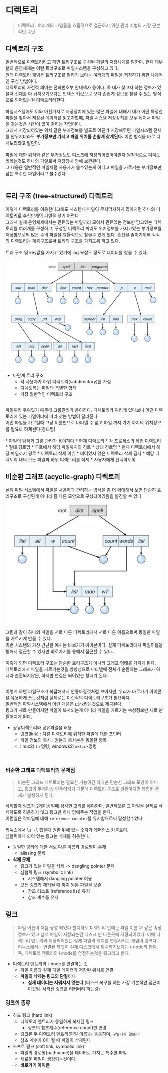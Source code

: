 # 디렉토리
> 디렉토리 : 여러개의 파일들을 효율적으로 접근하기 위한 관리 기법의 가장 근본적인 수단

## 디렉토리 구조
일반적으로 디렉토리라고 하면 트리구조로 구성된 파일의 저장체계를 말한다. 현재 대부분의 운영체제는 이런 트리구조로 파일시스템을 구성하고 있다. <br/>
원래 디렉토리 개념은 트리구조를 말하기 보다는 여러개의 파일을 저장하기 위한 체계적인 구성 방법이다.<br/>
디렉토리의 사전적 의미는 전화번호부 안내책자 등이다. 즉 내가 찾고자 하는 정보가 있을때 전체를 다 뒤져보기보다는 인덱스 키값으로 보다 손쉽게 정보를 찾을 수 있는 방식으로 되어있는걸 디렉토리라한다.<br/>
<br/>
파일시스템에도 이와 마찬가지로 저장장치에 있는 많은 파일에 대해서 내가 어떤 특정한 파일을 찾아서 저장된 데이터를 읽고자할때, 파일 시스템 저장장치를 모두 뒤져서 파일을 찾는것은 시간이 많이 걸리는 작업이다.<br/>
그래서 저장되어있는 위치 같은 부가정보를 별도로 어딘가 저장해두면 파일시스템 전체를 안뒤지더라도 **부가정보만 가지고 파일 위치를 손쉽게 찾게된다.** 이런 방식을 바로 디렉토리라고 말한다.<br/>
<br/>
파일에 대한 위치와 같은 부가정보도 디스크에 저장되어있어야한다 원칙적으로 디렉토리라는것도 하나의 파일로써 저장장치 안에 보관된다.<br/> 
그 내용은 일반적인 파일처럼 사용자가 쓸수있는게 아니고 파일을 가르키는 부가정보만 담는 특수한 파일이라고 볼수있다
<br/>
<br/>

## 트리 구조 (tree-structured) 디렉토리
이렇게 디렉토리를 이용한다고해도 시스템내 파일이 무지막지하게 많아지면 하나의 디렉토리로 수십만개의 파일을 찾기 어렵다<br/>
그래서 실제 운영체제에서는 관련있는 파일끼리 모아서 관련있는 정보만 담고있는 디렉토리를 여러개를 구성하고, 구성된 디렉토리 끼리도 위치정보를 가지고있는 부가정보를 저장함으로써 많은 수의 파일을 효율적으로 찾을수 있게 했다.
혼선을 줄이기위해 각각의 디렉토리는 계층구조로써 트리의 구조를 가지도록 하고 있다.<br/>
<br/>
트리 구조 및 key값을 가지고 있기에 log 복잡도 정도로 데이터를 찾을 수 있다.<br/>

![tree](../images/lec7/tree.png)
* 다단계 트리 구조
  * 각 사용자가 하위 디렉토리(subdirectory)를 가짐
  * 디렉토리는 파일의 특별한 형태
  * 가장 일반적인 디렉토리 구조
  
<br/>
파일끼리 묶여있기 때문에 그룹관리가 용이하다. 디렉토리가 여러개 있다보니 어떤 디렉토리에 있는 파일이냐에 따라 찾는 방법이 달라진다.<br/>
어떤 파일을 가르킬때 그냥 이름만으로 나타낼 수 없고 파일 까지 가기 까지의 위치정보를 필요로 하게된다(경로명)<br/>
<br/>
* 파일의 탐색과 그룹 관리가 용이하다
* 현재 디렉토리
  * 각 프로세스의 작업 디렉토리
* 절대 경로명
  * 루트에서 해당 파일까지의 경로
* 상대 경로명
  * 현재 디렉토리에서 해당 파일까지 경로
* 디렉토리 삭제 이슈
  * 비어있지 않은 디렉토리 삭제 금지
  * 해당 디렉토리 내의 모든 파일과 하위 디렉토리를 삭제
  * 사용자에게 선택하도록 

<br/>

## 비순환 그래프 (acyclic-graph) 디렉토리
실제 파일 시스템에서 파일을 사용하과 관리하는 방식을 좀 더 확대해서 보면 단순히 트리구조로 구성된게 아니라 좀 다른 모양으로 구성되어있음을 발견할 수 있다 <br/>
![acylic-graph](../images/lec7/acylic.png)

그림과 같이 하나의 파일을 서로 다른 디렉토리에서 서로 다른 이름으로써 동일한 파일을 가르키게 만들 수 있다. <br/>
이런 시스템의 가장 간단한 예시는 바로가기 아이콘이다. 실제 디렉토리에서 파일이름을 통해서 접근할 수 있지만 바로가기를 통해서 접근할 수 있다.<br/>
<br/>
이렇게 되면 디렉토리 구조는 단순한 트리구조가 아니라 그래프 형태를 가지게 된다.<br/>
디렉토리에서 파일을 가르키는것을 방향성으로 나타낼때 전체가 순환하는 그래프가 아니라 순환되지않은, 하지만 연결은 되어있는 형태가 된다.<br/><br/>

이렇게 하면 파일구조가 복잡해져서 안좋아질것처럼 보이지만, 우리가 바로가기 아이콘을 유용하게 쓰는것처럼 실제로는 이런식의 디렉토리구조가 필요하다.<br/>
일반적인 파일시스템에서 이런 개념은 `Link`라는것으로 제공된다.<br/>
링크가 새로 만들어지면 파일이 복사되는게 아니라 파일을 가르키는 속성정보만 새로 만들어지게 된다.
<br/> 
* 공유디렉토리와 공유파일을 허용
  * 링크(link) : 다른 디렉토리에 위치한 파일에 대한 포인터
  * 파일 정보의 복사 : 원본과 복사본은 동일한 항목
  * linux의 `ln` 명령, windows의 `mklink`명령
  
<br/>
  
### 비순환 그래프 디렉토리의 문제점
> 비순환 그래프 디렉토리는 필요한 기능이긴 하지만 단순한 그래프 모양이 아니고, 링크가 두개이상 만들어지기 때문에 디렉토리 구조로 만들어지면 복잡한 문제가 발생하게 된다.

삭제할때 링크가 2개이상일때 심각한 고려를 해야한다. 일반적으론 그 파일을 실제로 삭제하도록 허용하지 않고 링크만 하나 없에주는 작업을 한다.<br/>
이런일은 각파일에 대해 `reference counter`를 유지함으로써 달성할수있다<br/>
<br/>
리눅스에서 `ls -l` 했을때 권한 뒤에 있는 숫자가 레퍼런스 카운트다.<br/>
심볼릭하게 되어 있는 링크는 삭제를 허용한다.

* 동일한 팡리에 대한 서로 다른 이름과 경로명이 존재
  * aliasing 문제
* **삭제 문제**
  * 링크가 있는 파일을 삭제 -> dangling pointer 문제
  * 심볼릭 링크 (symbolic link)
    * 시스템에서 dangling pointer 허용
  * 모든 링크가 제거될 때 까지 원본 파일을 보존
    * 참조 리스트 (reference list) 유지
    * 참조 계수를 유지

## 링크 
> 파일 이름이 처음 생성 되었다 할지라도 디렉토리 안에는 파일 이름 과 같은 속성정보가 있고 실제 파일이 저장되는건 디스크 안 다른곳에 저장되어있다.
> 이때 디렉토리 엔트리와 저장되어있는 실제 파일의 위치를 연결시키는 개념이 링크다.
> 리눅스에서는 연결된 타겟이 실제 디스크에서 위치라기보다는 i-node라 한다. 
> 즉, 디렉토리 엔트리와 i-node를 연결하는것을 링크라고 한다.
* 디렉토리 엔트리와 i-node를 연결하는 것
  * 파일 이름과 실제 파일 데이터가 저장된 위치를 연결
  * **파일의 삭제는 링크의 단절**이다
    * __실제 데이터는 지워지지 않는다__ (디스크 복구를 하는 가장 기본적인 접근이 이것임. 사라진 링크를 리커버리 하는것)

### 링크의 종류
* 하드 링크 (hard link)
  * 디렉토리 엔트리가 동일하게 복제된 링크
    * 링크의 참조계수(reference count)만 변경
  * 링크된 두 디렉토리 엔트리(파일 이름)는 동등하며, `구별되지 않는다`
  * 참조 계수가 0이 될 때 파일이 삭제된다
* 소프트 링크 (soft link, symbolic link)
  * 파일의 경로명(pathname)을 데이터로 가지는 특수한 파일
  * 새로운 파일이 생성되는것이다. 
  * **바로가기 아이콘**
  
